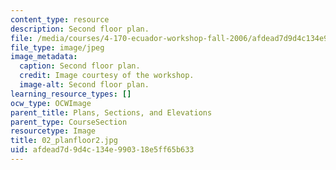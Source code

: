 ```yaml
---
content_type: resource
description: Second floor plan.
file: /media/courses/4-170-ecuador-workshop-fall-2006/afdead7d9d4c134e990318e5ff65b633_02_planfloor2.jpg
file_type: image/jpeg
image_metadata:
  caption: Second floor plan.
  credit: Image courtesy of the workshop.
  image-alt: Second floor plan.
learning_resource_types: []
ocw_type: OCWImage
parent_title: Plans, Sections, and Elevations
parent_type: CourseSection
resourcetype: Image
title: 02_planfloor2.jpg
uid: afdead7d-9d4c-134e-9903-18e5ff65b633
---
```

